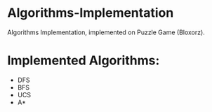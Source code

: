# Algorithms-Implementation
Algorithms Implementation, implemented on Puzzle Game (Bloxorz).

# Implemented Algorithms:
* DFS
* BFS
* UCS
* A*
